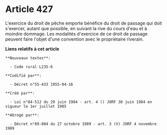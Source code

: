 # Article 427

L'exercice du droit de pêche emporte bénéfice du droit de passage qui doit s'exercer, autant que possible, en suivant la rive
du cours d'eau et à moindre dommage. Les modalités d'exercice de ce droit de passage peuvent faire l'objet d'une convention
avec le propriétaire riverain.

**Liens relatifs à cet article**

	**Nouveaux textes**:

	  - Code rural L235-6

	**Codifié par**:

	  - Décret n°55-433 1955-04-16

	**Créé par**:

	  - Loi n°84-512 du 29 juin 1984 - art. 4 () JORF 30 juin 1984 en vigueur le 1er juillet 1985

	**Abrogé par**:

	  - Décret n°89-804 du 27 octobre 1989 - art. 3 (V) JORF 4 novembre 1989
